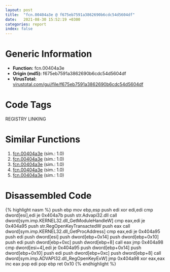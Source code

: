```yaml
---
layout: post
title:  "fcn.00404a3e @ f675eb7591a3862690b6cdc54d5604df"
date:   2021-08-30 15:52:19 +0300
categories: report
index: false
---
```


# Generic Information
- **Function:** fcn.00404a3e
- **Origin (md5):** f675eb7591a3862690b6cdc54d5604df
- **VirusTotal:** [virustotal.com/gui/file/f675eb7591a3862690b6cdc54d5604df][virustotal_ref]

# Code Tags
<span class="tag" id="REGISTRY">REGISTRY</span>
<span class="tag" id="LINKING">LINKING</span>


# Similar Functions

1. [fcn.00404a3e][similar_1_ref] (sim.: 1.0)
2. [fcn.00404a3e][similar_2_ref] (sim.: 1.0)
3. [fcn.00404a3e][similar_3_ref] (sim.: 1.0)
4. [fcn.00404a3e][similar_4_ref] (sim.: 1.0)
5. [fcn.00404a3e][similar_5_ref] (sim.: 1.0)


# Disassembled Code

{% highlight nasm %}
push ebp
mov ebp,esp
push edi
xor edi,edi
cmp dword[esi],edi
je 0x404a7b
push str.Advapi32.dll
call dword[sym.imp.KERNEL32.dll_GetModuleHandleW]
cmp eax,edi
je 0x404a95
push str.RegOpenKeyTransactedW
push eax
call dword[sym.imp.KERNEL32.dll_GetProcAddress]
cmp eax,edi
je 0x404a95
push edi
push dword[esi]
push dword[ebp+0x14]
push dword[ebp+0x10]
push edi
push dword[ebp+0xc]
push dword[ebp+8]
call eax
jmp 0x404a98
cmp dword[esi+4],edi
je 0x404a95
push dword[ebp+0x14]
push dword[ebp+0x10]
push edi
push dword[ebp+0xc]
push dword[ebp+8]
call dword[sym.imp.ADVAPI32.dll_RegOpenKeyExW]
jmp 0x404a98
xor eax,eax
inc eax
pop edi
pop ebp
ret 0x10
{% endhighlight %}


[similar_1_ref]: /report/fcn.00404a3e@5eead96f991d1eaa139e848643009945
[similar_2_ref]: /report/fcn.00404a3e@6e426bd8e348fab7a17ba317fb0f2d87
[similar_3_ref]: /report/fcn.00404a3e@96c77dffd0b78b42b39cc488af0b9ae9
[similar_4_ref]: /report/fcn.00404a3e@d541529cc6883f61d162f4cf432d3cb8
[similar_5_ref]: /report/fcn.00404a3e@c6cbbc25e83b8220081b1991f4cea926
[virustotal_ref]: https://www.virustotal.com/gui/file/f675eb7591a3862690b6cdc54d5604df